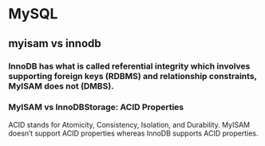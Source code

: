 # MySQL

## myisam vs innodb 

### InnoDB has what is called referential integrity which involves supporting foreign keys (RDBMS) and relationship constraints, MyISAM does not (DMBS).

### MyISAM vs InnoDBStorage: ACID Properties 
ACID stands for Atomicity, Consistency, Isolation, and Durability. MyISAM doesn’t support ACID properties whereas InnoDB supports ACID properties.
